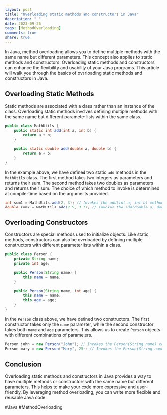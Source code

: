 ```yaml
---
layout: post
title: "Overloading static methods and constructors in Java"
description: " "
date: 2023-09-26
tags: [MethodOverloading]
comments: true
share: true
---
```


In Java, method overloading allows you to define multiple methods with the same name but different parameters. This concept also applies to static methods and constructors. Overloading static methods and constructors can enhance the flexibility and usability of your Java programs. This article will walk you through the basics of overloading static methods and constructors in Java.

## Overloading Static Methods

Static methods are associated with a class rather than an instance of the class. Overloading static methods involves defining multiple methods with the same name but different parameter lists within the same class.

```java
public class MathUtils {
    public static int add(int a, int b) {
        return a + b;
    }

    public static double add(double a, double b) {
        return a + b;
    }
}
```

In the example above, we have defined two static `add` methods in the `MathUtils` class. The first method takes two integers as parameters and returns their sum. The second method takes two doubles as parameters and returns their sum. The choice of which method to invoke is determined at compile-time based on the arguments provided.

```java
int sum1 = MathUtils.add(2, 3); // Invokes the add(int a, int b) method
double sum2 = MathUtils.add(2.5, 3.7); // Invokes the add(double a, double b) method
```

## Overloading Constructors

Constructors are special methods used to initialize objects. Like static methods, constructors can also be overloaded by defining multiple constructors with different parameter lists within a class.

```java
public class Person {
    private String name;
    private int age;

    public Person(String name) {
        this.name = name;
    }

    public Person(String name, int age) {
        this.name = name;
        this.age = age;
    }
}
```

In the `Person` class above, we have defined two constructors. The first constructor takes only the `name` parameter, while the second constructor takes both `name` and `age` parameters. This allows us to create `Person` objects with different combinations of parameters.

```java
Person john = new Person("John"); // Invokes the Person(String name) constructor
Person mary = new Person("Mary", 25); // Invokes the Person(String name, int age) constructor
```

## Conclusion

Overloading static methods and constructors in Java provides a way to have multiple methods or constructors with the same name but different parameters. This helps to make your code more expressive and user-friendly. By leveraging method overloading, you can write more flexible and reusable Java code.

#Java #MethodOverloading
